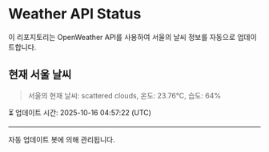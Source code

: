 
# Weather API Status

이 리포지토리는 OpenWeather API를 사용하여 서울의 날씨 정보를 자동으로 업데이트합니다.

## 현재 서울 날씨
> 서울의 현재 날씨: scattered clouds, 온도: 23.76°C, 습도: 64%

⏳ 업데이트 시간: 2025-10-16 04:57:22 (UTC)

---
자동 업데이트 봇에 의해 관리됩니다.
